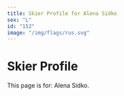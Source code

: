 ```yaml
---
title: Skier Profile for Alena Sidko
sex: "L"
id: "152"
image: "/img/flags/rus.svg" 
---
```


# Skier Profile

This page is for: Alena Sidko.
    